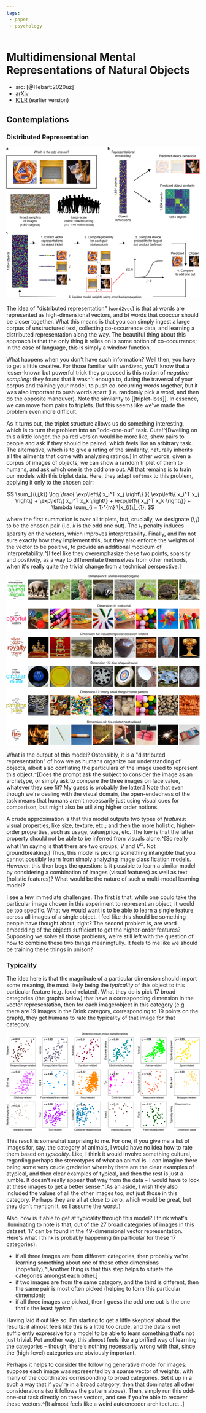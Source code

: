 ```yaml
---
tags:
 - paper
 - psychology
---
```


# Multidimensional Mental Representations of Natural Objects

 - src: [@Hebart:2020uz]
 - [arXiv](https://psyarxiv.com/7wrgh/)
 - [ICLR](https://arxiv.org/abs/1901.02915) (earlier version)

## Contemplations

### Distributed Representation

![General Workflow](img/41562_2020_951_Fig1_HTML.png)

The idea of "distributed representation" (`word2vec`) is that a) words are represented as high-dimensional vectors, and b) words that cooccur should be closer together. What this means is that you can simply ingest a large corpus of unstructured text, collecting co-occurrence data, and learning a distributed representation along the way. The beautiful thing about this approach is that the only thing it relies on is some notion of co-occurrence; in the case of language, this is simply a window function.

What happens when you don't have such information? Well then, you have to get a little creative. For those familiar with `word2vec`, you'll know that a lesser-known but powerful trick they proposed is this notion of *negative sampling*: they found that it wasn't enough to, during the traversal of your corpus and training your model, to push co-occurring words together, but it was also important to push words apart (i.e. randomly pick a word, and then do the opposite maneuver). Note the similarity to [[triplet-loss]]. In essence, we can move from pairs to triplets. But this seems like we've made the problem even more difficult.

As it turns out, the triplet structure allows us do something interesting, which is to turn the problem into an "odd-one-out" task. Cute!^[Dwelling on this a little longer, the paired version would be more like, show pairs to people and ask if they should be paired, which feels like an arbitrary task. The alternative, which is to give a rating of the similarity, naturally inherits all the ailments that come with analyzing ratings.] In other words, given a corpus of images of objects, we can show a random triplet of them to humans, and ask which one is the odd one out. All that remains is to train our models with this triplet data. Here, they adapt `softmax` to this problem, applying it only to the chosen pair:

$$
\sum_{(i,j,k)} \log \frac{ \exp\left\{ x_i^T x_j \right\} }{ \exp\left\{ x_i^T x_j \right\} + \exp\left\{ x_i^T x_k \right\} + \exp\left\{ x_j^T x_k \right\}} + \lambda \sum_{i = 1}^{m} \|x_{i}\|_{1},
$$

where the first summation is over all triplets, but, crucially, we designate $(i,j)$ to be the chosen pair (i.e. $k$ is the odd one out). The $l_1$ penalty induces sparsity on the vectors, which improves interpretability. Finally, and I'm not sure exactly how they implement this, but they also enforce the weights of the vector to be positive, to provide an additional modicum of interpretability.^[I feel like they overemphasize these two points, sparsity and positivity, as a way to differentiate themselves from other methods, when it's really quite the trivial change from a technical perspective.]

![Interpretable dimensions](img/41562_2020_951_Fig3_HTML.png)

What is the output of this model? Ostensibly, it is a "distributed representation" of how we as humans organize our understanding of objects, albeit also conflating the particulars of the image used to represent this object.^[Does the prompt ask the subject to consider the image as an archetype, or simply ask to compare the three images on face value, whatever they see fit? My guess is probably the latter.] Note that even though we're dealing with the visual domain, the open-endedness of the task means that humans aren't necessarily just using visual cues for comparison, but might also be utilizing higher order notions.

A crude approximation is that this model outputs two types of *features*: visual properties, like size, texture, etc.; and then the more holistic, higher-order properties, such as usage, value/price, etc. The key is that the latter property should not be able to be inferred from visuals alone.^[So really what I'm saying is that there are two groups, $V$ and $V^C$. Not groundbreaking.] Thus, this model is picking something intangible that you cannot possibly learn from simply analyzing image classification models. However, this then begs the question: is it possible to learn a similar model by considering a combination of images (visual features) as well as text (holistic features)? What would be the nature of such a multi-modal learning model?

I see a few immediate challenges. The first is that, while one could take the particular image chosen in this experiment to represent an object, it would be too specific. What we would want is to be able to learn a single feature across all images of a single object. I feel like this should be something people have thought about, right? The second problem is, are word embedding of the objects sufficient to get the higher-order features? 
Supposing we solve all those problems, we're still left with the question of how to combine these two things meaningfully. It feels to me like we should be training these things in unison?

### Typicality

The idea here is that the magnitude of a particular dimension should import some meaning, the most likely being the *typicality* of this object to this particular feature (e.g. food-related). What they do is pick 17 broad categories (the graphs below) that have a corresponding dimension in the vector representation, then for each image/object in this category (e.g. there are 19 images in the Drink category, corresponding to 19 points on the graph), they get humans to rate the typicality of that image for that category.

![Typicality scores](img/41562_2020_951_Fig7_HTML.png)

This result is somewhat surprising to me. For one, if you give me a list of images for, say, the category of animals, I would have no idea how to rate them based on *typicality*. Like, I think it would involve something cultural, regarding perhaps the stereotypes of what an animal is. I can imagine there being some very crude gradation whereby there are the clear examples of atypical, and then clear examples of typical, and then the rest is just a jumble. It doesn't really appear that way from the data – I would have to look at these images to get a better sense.^[As an aside, I wish they also included the values of all the other images too, not just those in this category. Perhaps they are all at close to zero, which would be great, but they don't mention it, so I assume the worst.]

Also, how is it able to get at typicality through this model? I think what's illuminating to note is that, out of the 27 broad categories of images in this dataset, 17 can be found in the 49-dimensional vector representation. Here's what I think is probably happening (in particular for these 17 categories):

 - if all three images are from different categories, then probably we're learning something about one of those other dimensions (hopefully);^[Another thing is that this step helps to situate the categories amongst each other.]
 - if two images are from the same category, and the third is different, then the same pair is most often picked (helping to form this particular dimension);
 - if all three images are picked, then I guess the odd one out is the one that's the least *typical*.

Having laid it out like so, I'm starting to get a little skeptical about the results: it almost feels like this is a little too crude, and the data is not sufficiently expressive for a model to be able to learn something that's not just trivial. Put another way, this almost feels like a glorified way of learning the categories – though, there's nothing necessarily wrong with that, since the (high-level) categories are obviously important.

Perhaps it helps to consider the following generative model for images: suppose each image was represented by a sparse vector of weights, with many of the coordinates corresponding to broad categories. Set it up in a such a way that if you're in a broad category, then that dominates all other considerations (so it follows the pattern above). Then, simply run this odd-one-out task directly on these vectors, and see if you're able to recover these vectors.^[It almost feels like a weird autoencoder architecture...]